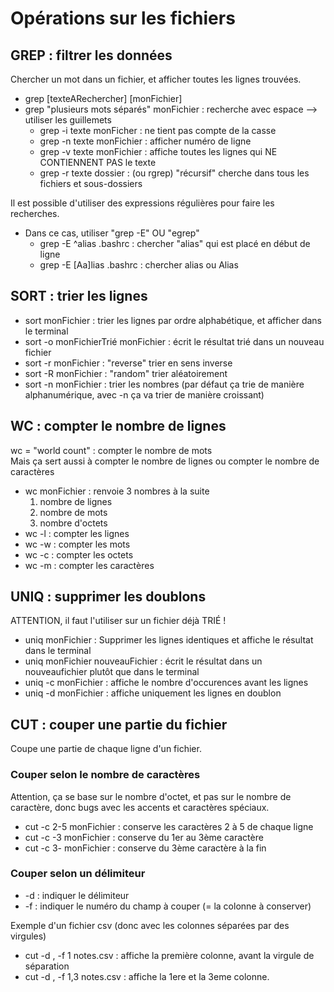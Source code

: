 # Opérations sur les fichiers
## GREP : filtrer les données
Chercher un mot dans un fichier, et afficher toutes les lignes trouvées.  
- grep [texteARechercher] [monFichier]
- grep "plusieurs mots séparés" monFichier : recherche avec espace --> utiliser les guillemets
  - grep -i texte monFicher : ne tient pas compte de la casse
  - grep -n texte monFichier : afficher numéro de ligne
  - grep -v texte monFichier : affiche toutes les lignes qui NE CONTIENNENT PAS le texte
  - grep -r texte dossier : (ou rgrep) "récursif" cherche dans tous les fichiers et sous-dossiers  

Il est possible d'utiliser des expressions régulières pour faire les recherches.
- Dans ce cas, utiliser "grep -E" OU "egrep"
  - grep -E ^alias .bashrc : chercher "alias" qui est placé en début de ligne
  - grep -E [Aa]lias .bashrc : chercher alias ou Alias

## SORT : trier les lignes
- sort monFichier : trier les lignes par ordre alphabétique, et afficher dans le terminal
- sort -o monFichierTrié monFichier : écrit le résultat trié dans un nouveau fichier
- sort -r monFichier : "reverse" trier en sens inverse
- sort -R monFichier : "random" trier aléatoirement
- sort -n monFichier : trier les nombres (par défaut ça trie de manière alphanumérique, avec -n ça va trier de manière croissant)

## WC : compter le nombre de lignes
wc = "world count" : compter le nombre de mots  
Mais ça sert aussi à compter le nombre de lignes ou compter le nombre de caractères
- wc monFichier : renvoie 3 nombres à la suite
  1. nombre de lignes
  2. nombre de mots
  3. nombre d'octets
- wc -l : compter les lignes
- wc -w : compter les mots
- wc -c : compter les octets
- wc -m : compter les caractères

## UNIQ : supprimer les doublons
ATTENTION, il faut l'utiliser sur un fichier déjà TRIÉ !
- uniq monFichier : Supprimer les lignes identiques et affiche le résultat dans le terminal
- uniq monFichier nouveauFichier : écrit le résultat dans un nouveaufichier plutôt que dans le terminal
- uniq -c monFichier : affiche le nombre d'occurences avant les lignes
- uniq -d monFichier : affiche uniquement les lignes en doublon

## CUT : couper une partie du fichier
Coupe une partie de chaque ligne d'un fichier.  
### Couper selon le nombre de caractères
Attention, ça se base sur le nombre d'octet, et pas sur le nombre de caractère, donc bugs avec les accents et caractères spéciaux.
- cut -c 2-5 monFichier : conserve les caractères 2 à 5 de chaque ligne
- cut -c -3 monFichier : conserve du 1er au 3ème caractère
- cut -c 3- monFichier : conserve du 3ème caractère à la fin
### Couper selon un délimiteur
- \-d : indiquer le délimiteur
- \-f : indiquer le numéro du champ à couper (= la colonne à conserver)  

Exemple d'un fichier csv (donc avec les colonnes séparées par des virgules) 
- cut -d , -f 1 notes.csv : affiche la première colonne, avant la virgule de séparation
- cut -d , -f 1,3 notes.csv : affiche la 1ere et la 3eme colonne.


